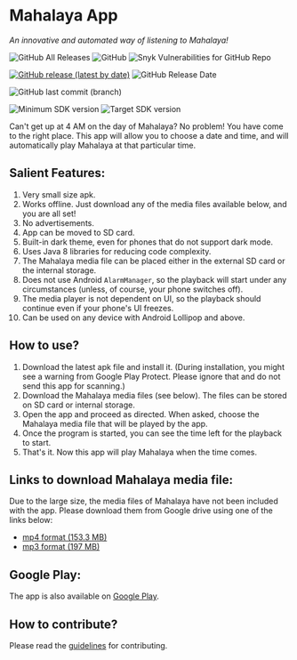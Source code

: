 # Mahalaya App
<i>An innovative and automated way of listening to Mahalaya!</i>

![GitHub All Releases](https://img.shields.io/github/downloads/WrichikBasu/Mahalaya-Android/total)
![GitHub](https://img.shields.io/github/license/WrichikBasu/Mahalaya-Android)
![Snyk Vulnerabilities for GitHub Repo](https://img.shields.io/snyk/vulnerabilities/github/WrichikBasu/Mahalaya-Android)

[![GitHub release (latest by date)](https://img.shields.io/github/v/release/WrichikBasu/Mahalaya-Android)](https://github.com/WrichikBasu/Mahalaya-Android/releases)
![GitHub Release Date](https://img.shields.io/github/release-date/WrichikBasu/Mahalaya-Android)

![GitHub last commit (branch)](https://img.shields.io/github/last-commit/WrichikBasu/Mahalaya-Android/master)

![Minimum SDK version](https://img.shields.io/badge/minimum%20sdk%20version-Lollipop%20(API%2021)-brightgreen)
![Target SDK version](https://img.shields.io/badge/target%20sdk%20version-R%20(API%2030)-brightgreen)

Can't get up at 4 AM on the day of Mahalaya? No problem! You have come to the right place. This app will allow you to choose a date and time, and will automatically play Mahalaya at that particular time.

## Salient Features:
1. Very small size apk.
1. Works offline. Just download any of the media files available below, and you are all set!
1. No advertisements.
1. App can be moved to SD card.
1. Built-in dark theme, even for phones that do not support dark mode.
1. Uses Java 8 libraries for reducing code complexity.
1. The Mahalaya media file can be placed either in the external SD card or the internal storage.
1. Does not use Android `AlarmManager`, so the playback will start under any circumstances (unless, of course, your phone switches off).
1. The media player is not dependent on UI, so the playback should continue even if your phone's UI freezes.
1. Can be used on any device with Android Lollipop and above.

## How to use?
1. Download the latest apk file and install it. (During installation, you might see a warning from Google Play Protect. Please ignore that and do not send this app for scanning.)
1. Download the Mahalaya media files (see below). The files can be stored on SD card or internal storage.
1. Open the app and proceed as directed. When asked, choose the Mahalaya media file that will be played by the app.
1. Once the program is started, you can see the time left for the playback to start.
1. That's it. Now this app will play Mahalaya when the time comes.

## Links to download Mahalaya media file:
Due to the large size, the media files of Mahalaya have not been included with the app. Please download them from Google drive using one of the links below:
- [mp4 format (153.3 MB)](https://drive.google.com/file/d/1f4RmIt_mErCRMoVGS1ArszBZAHUCcWoN/view?usp=sharing)
- [mp3 format (197 MB)](https://drive.google.com/file/d/1xGuKpBqPWgjJUkdFUVCgKn3L58ozJbey/view?usp=sharing)

## Google Play:

The app is also available on [Google Play](https://play.google.com/store/apps/details?id=in.basulabs.mahalaya).

## How to contribute?
Please read the [guidelines](https://github.com/WrichikBasu/Mahalaya-Android/blob/master/CONTRIBUTING.md) for contributing.
